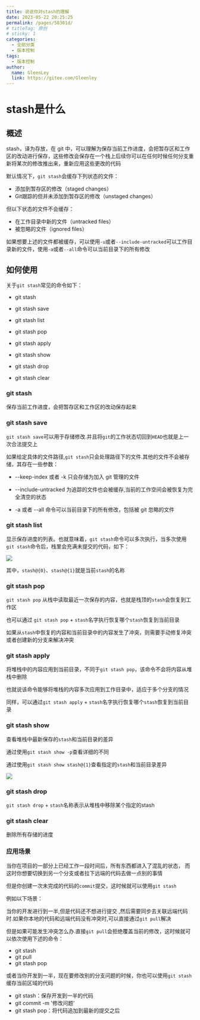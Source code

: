 ```yaml
---
title: 说说你对stash的理解
date: 2023-05-22 20:25:25
permalink: /pages/58301d/
# titleTag: 原创
# sticky: 1
categories:
  - 全部分类
  - 版本控制
tags:
  - 版本控制
author: 
  name: GleenLey
  link: https://gitee.com/Gleenley
---
```


<!-- ::: note 序言

说说你对stash的理解

::: right

2021-11-13 @GleenLey

::: -->

<!-- more -->


# stash是什么

## 概述
stash，译为存放，在 git 中，可以理解为保存当前工作进度，会把暂存区和工作区的改动进行保存，这些修改会保存在一个栈上后续你可以在任何时候任何分支重新将某次的修改推出来，重新应用这些更改的代码

<!-- more -->

默认情况下，`git stash`会缓存下列状态的文件：

- 添加到暂存区的修改（staged changes）
- Git跟踪的但并未添加到暂存区的修改（unstaged changes）

但以下状态的文件不会缓存：

- 在工作目录中新的文件（untracked files）
- 被忽略的文件（ignored files）

如果想要上述的文件都被缓存，可以使用`-u`或者`--include-untracked`可以工作目录新的文件，使用`-a`或者`--all`命令可以当前目录下的所有修改



## 如何使用

关于`git stash`常见的命令如下：

- git stash
- git stash save

- git stash list
- git stash pop
- git stash apply
- git stash show

- git stash drop
- git stash clear



### git stash

保存当前工作进度，会把暂存区和工作区的改动保存起来



### git stash save

`git stash save`可以用于存储修改.并且将`git`的工作状态切回到`HEAD`也就是上一次合法提交上

如果给定具体的文件路径,`git stash`只会处理路径下的文件.其他的文件不会被存储，其存在一些参数：

- --keep-index 或者 -k 只会存储为加入 git 管理的文件

- --include-untracked 为追踪的文件也会被缓存,当前的工作空间会被恢复为完全清空的状态
- -a 或者 --all 命令可以当前目录下的所有修改，包括被 git 忽略的文件



### git stash list

显示保存进度的列表。也就意味着，`git stash`命令可以多次执行，当多次使用`git stash`命令后，栈里会充满未提交的代码，如下：

 ![](/learing_record/images/gitstash01.webp)

其中，`stash@{0}`、`stash@{1}`就是当前`stash`的名称



### git stash pop

`git stash pop` 从栈中读取最近一次保存的内容，也就是栈顶的`stash`会恢复到工作区

也可以通过 `git stash pop` + `stash`名字执行恢复哪个`stash`恢复到当前目录

如果从`stash`中恢复的内容和当前目录中的内容发生了冲突，则需要手动修复冲突或者创建新的分支来解决冲突





### git stash apply

将堆栈中的内容应用到当前目录，不同于`git stash pop`，该命令不会将内容从堆栈中删除

也就说该命令能够将堆栈的内容多次应用到工作目录中，适应于多个分支的情况

同样，可以通过`git stash apply` + `stash`名字执行恢复哪个`stash`恢复到当前目录







### git stash show

查看堆栈中最新保存的`stash`和当前目录的差异

通过使用`git stash show -p`查看详细的不同

通过使用`git stash show stash@{1}`查看指定的`stash`和当前目录差异

 ![](/learing_record/images/gitstash.webp)



### git stash drop

`git stash drop` + `stash`名称表示从堆栈中移除某个指定的stash



### git stash clear

删除所有存储的进度



### 应用场景

当你在项目的一部分上已经工作一段时间后，所有东西都进入了混乱的状态， 而这时你想要切换到另一个分支或者拉下远端的代码去做一点别的事情

但是你创建一次未完成的代码的`commit`提交，这时候就可以使用`git stash`

例如以下场景：

当你的开发进行到一半,但是代码还不想进行提交 ,然后需要同步去关联远端代码时.如果你本地的代码和远端代码没有冲突时,可以直接通过`git pull`解决

但是如果可能发生冲突怎么办.直接`git pull`会拒绝覆盖当前的修改，这时候就可以依次使用下述的命令：

- git stash
- git pull
- git stash pop

或者当你开发到一半，现在要修改别的分支问题的时候，你也可以使用`git stash`缓存当前区域的代码

- git stash：保存开发到一半的代码
- git commit -m '修改问题'
- git stash pop：将代码追加到最新的提交之后